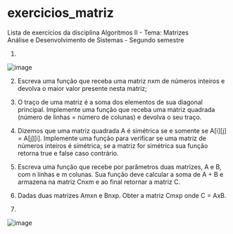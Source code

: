 # exercicios_matriz
Lista de exercícios da disciplina Algoritmos II - Tema: Matrizes
<br>
Análise e Desenvolvimento de Sistemas - Segundo semestre


1) <br>
![image](https://user-images.githubusercontent.com/73199083/207197682-4e58f9e4-db67-47da-aa9d-6ddef408ac5e.png)


2) Escreva uma função que receba uma matriz nxm de números inteiros e devolva o
maior valor presente nesta matriz;


3) O traço de uma matriz é a soma dos elementos de sua diagonal principal.
Implemente uma função que receba uma matriz quadrada (número de linhas =
número de colunas) e devolva o seu traço.


4) Dizemos que uma matriz quadrada A é simétrica se e somente se
A[i][j] = A[j][i].
Implemente uma função para verificar se uma matriz de números inteiros é simétrica,
se a matriz for simétrica sua função retorna true e false caso contrário.


5) Escreva uma função que recebe por parâmetros duas matrizes, A e B, com n linhas e
m colunas.
Sua função deve calcular a soma de A + B e armazena na matriz Cnxm e ao final
retornar a matriz C.


6) Dadas duas matrizes Amxn e Bnxp. Obter a matriz Cmxp onde C = AxB.

7) <br>
![image](https://user-images.githubusercontent.com/73199083/207197757-fd9915d2-c394-4628-a60e-485afbc71475.png)
